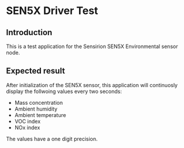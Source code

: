 # SEN5X Driver Test

## Introduction
This is a test application for the Sensirion SEN5X Environmental sensor node.
## Expected result

After initialization of the SEN5X sensor, this application will continuosly display the follwoing values every two seconds:

* Mass concentration
* Ambient humidity
* Ambient temperature
* VOC index
* NOx index

The values have a one digit precision.